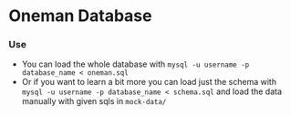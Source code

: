 Oneman Database
=====================================

### Use

- You can load the whole database with `mysql -u username -p database_name < oneman.sql`
- Or if you want to learn a bit more you can load just the schema with `mysql -u username -p database_name < schema.sql` and load the data manually with given sqls in `mock-data/`
